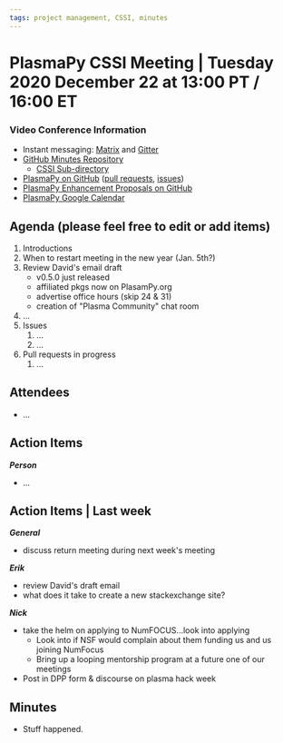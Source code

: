 ```yaml
---
tags: project management, CSSI, minutes
---
```


# PlasmaPy CSSI Meeting | Tuesday 2020 December 22 at 13:00 PT / 16:00 ET

### Video Conference Information
* Instant messaging: [Matrix](https://element.im/app/#/room/#plasmapy:openastronomy.org) and [Gitter](https://gitter.im/PlasmaPy/Lobby)
* [GitHub Minutes Repository](https://github.com/PlasmaPy/plasmapy-project)
    * [CSSI Sub-directory](https://github.com/PlasmaPy/plasmapy-project/tree/master/CSSI_2020-present)
* [PlasmaPy on GitHub](https://github.com/PlasmaPy/plasmapy) ([pull requests](https://github.com/PlasmaPy/plasmapy/pulls), [issues](https://github.com/PlasmaPy/plasmapy/issues))
* [PlasmaPy Enhancement Proposals on GitHub](https://github.com/PlasmaPy/PlasmaPy-PLEPs)
* [PlasmaPy Google Calendar](https://calendar.google.com/calendar?cid=bzVsb3ZkcW0zaWxsam00ZTlrMDd2cmw5bWdAZ3JvdXAuY2FsZW5kYXIuZ29vZ2xlLmNvbQ)

## Agenda (please feel free to edit or add items)

1. Introductions
2. When to restart meeting in the new year (Jan. 5th?)
3. Review David's email draft
    * v0.5.0 just released
    * affiliated pkgs now on PlasamPy.org
    * advertise office hours (skip 24 & 31)
    * creation of "Plasma Community" chat room
4. ...
5. Issues
    1. ...
    2. ...
6. Pull requests in progress 
    1. ...
    
## Attendees

* ...

## Action Items

***Person***
* ...

## Action Items | Last week

***General***
* discuss return meeting during next week's meeting

***Erik***
* review David's draft email
* what does it take to create a new stackexchange site?

***Nick***
* take the helm on applying to NumFOCUS...look into applying
    * Look into if NSF would complain about them funding us and us joining NumFocus
    * Bring up a looping mentorship program at a future one of our meetings
* Post in DPP form & discourse on plasma hack week

## Minutes

* Stuff happened.
